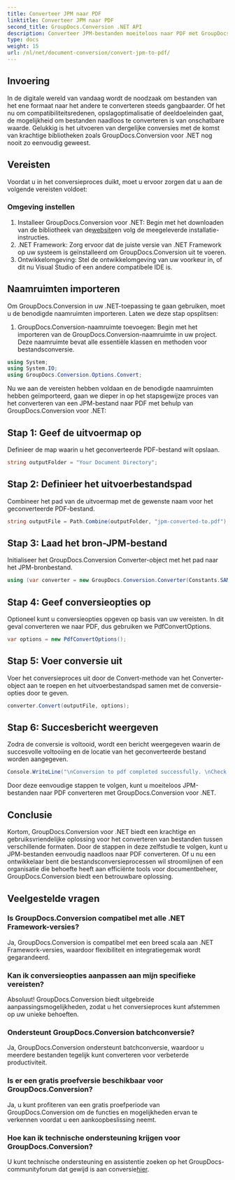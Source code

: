 ```yaml
---
title: Converteer JPM naar PDF
linktitle: Converteer JPM naar PDF
second_title: GroupDocs.Conversion .NET API
description: Converteer JPM-bestanden moeiteloos naar PDF met GroupDocs.Conversion voor .NET. Stroomlijn uw bestandsconversieprocessen met gemak.
type: docs
weight: 15
url: /nl/net/document-conversion/convert-jpm-to-pdf/
---
```

## Invoering
In de digitale wereld van vandaag wordt de noodzaak om bestanden van het ene formaat naar het andere te converteren steeds gangbaarder. Of het nu om compatibiliteitsredenen, opslagoptimalisatie of deeldoeleinden gaat, de mogelijkheid om bestanden naadloos te converteren is van onschatbare waarde. Gelukkig is het uitvoeren van dergelijke conversies met de komst van krachtige bibliotheken zoals GroupDocs.Conversion voor .NET nog nooit zo eenvoudig geweest.
## Vereisten
Voordat u in het conversieproces duikt, moet u ervoor zorgen dat u aan de volgende vereisten voldoet:
### Omgeving instellen
1.  Installeer GroupDocs.Conversion voor .NET: Begin met het downloaden van de bibliotheek van de[website](https://releases.groupdocs.com/conversion/net/)en volg de meegeleverde installatie-instructies.
2. .NET Framework: Zorg ervoor dat de juiste versie van .NET Framework op uw systeem is geïnstalleerd om GroupDocs.Conversion uit te voeren.
3. Ontwikkelomgeving: Stel de ontwikkelomgeving van uw voorkeur in, of dit nu Visual Studio of een andere compatibele IDE is.

## Naamruimten importeren
Om GroupDocs.Conversion in uw .NET-toepassing te gaan gebruiken, moet u de benodigde naamruimten importeren. Laten we deze stap opsplitsen:

1. GroupDocs.Conversion-naamruimte toevoegen: Begin met het importeren van de GroupDocs.Conversion-naamruimte in uw project. Deze naamruimte bevat alle essentiële klassen en methoden voor bestandsconversie.
```csharp
using System;
using System.IO;
using GroupDocs.Conversion.Options.Convert;
```

Nu we aan de vereisten hebben voldaan en de benodigde naamruimten hebben geïmporteerd, gaan we dieper in op het stapsgewijze proces van het converteren van een JPM-bestand naar PDF met behulp van GroupDocs.Conversion voor .NET:

## Stap 1: Geef de uitvoermap op
Definieer de map waarin u het geconverteerde PDF-bestand wilt opslaan.
```csharp
string outputFolder = "Your Document Directory";
```
## Stap 2: Definieer het uitvoerbestandspad
Combineer het pad van de uitvoermap met de gewenste naam voor het geconverteerde PDF-bestand.
```csharp
string outputFile = Path.Combine(outputFolder, "jpm-converted-to.pdf");
```
## Stap 3: Laad het bron-JPM-bestand
Initialiseer het GroupDocs.Conversion Converter-object met het pad naar het JPM-bronbestand.
```csharp
using (var converter = new GroupDocs.Conversion.Converter(Constants.SAMPLE_JPM))
```
## Stap 4: Geef conversieopties op
Optioneel kunt u conversieopties opgeven op basis van uw vereisten. In dit geval converteren we naar PDF, dus gebruiken we PdfConvertOptions.
```csharp
var options = new PdfConvertOptions();
```
## Stap 5: Voer conversie uit
Voer het conversieproces uit door de Convert-methode van het Converter-object aan te roepen en het uitvoerbestandspad samen met de conversie-opties door te geven.
```csharp
converter.Convert(outputFile, options);
```
## Stap 6: Succesbericht weergeven
Zodra de conversie is voltooid, wordt een bericht weergegeven waarin de succesvolle voltooiing en de locatie van het geconverteerde bestand worden aangegeven.
```csharp
Console.WriteLine("\nConversion to pdf completed successfully. \nCheck output in {0}", outputFolder);
```
Door deze eenvoudige stappen te volgen, kunt u moeiteloos JPM-bestanden naar PDF converteren met GroupDocs.Conversion voor .NET.

## Conclusie
Kortom, GroupDocs.Conversion voor .NET biedt een krachtige en gebruiksvriendelijke oplossing voor het converteren van bestanden tussen verschillende formaten. Door de stappen in deze zelfstudie te volgen, kunt u JPM-bestanden eenvoudig naadloos naar PDF converteren. Of u nu een ontwikkelaar bent die bestandsconversieprocessen wil stroomlijnen of een organisatie die behoefte heeft aan efficiënte tools voor documentbeheer, GroupDocs.Conversion biedt een betrouwbare oplossing.
## Veelgestelde vragen
### Is GroupDocs.Conversion compatibel met alle .NET Framework-versies?
Ja, GroupDocs.Conversion is compatibel met een breed scala aan .NET Framework-versies, waardoor flexibiliteit en integratiegemak wordt gegarandeerd.
### Kan ik conversieopties aanpassen aan mijn specifieke vereisten?
Absoluut! GroupDocs.Conversion biedt uitgebreide aanpassingsmogelijkheden, zodat u het conversieproces kunt afstemmen op uw unieke behoeften.
### Ondersteunt GroupDocs.Conversion batchconversie?
Ja, GroupDocs.Conversion ondersteunt batchconversie, waardoor u meerdere bestanden tegelijk kunt converteren voor verbeterde productiviteit.
### Is er een gratis proefversie beschikbaar voor GroupDocs.Conversion?
Ja, u kunt profiteren van een gratis proefperiode van GroupDocs.Conversion om de functies en mogelijkheden ervan te verkennen voordat u een aankoopbeslissing neemt.
### Hoe kan ik technische ondersteuning krijgen voor GroupDocs.Conversion?
 U kunt technische ondersteuning en assistentie zoeken op het GroupDocs-communityforum dat gewijd is aan conversie[hier](https://forum.groupdocs.com/c/conversion/11).